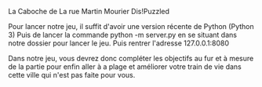 La Caboche de La rue Martin Mourier
Dis!Puzzled

Pour lancer notre jeu, il suffit d'avoir une version récente de Python (Python 3)
Puis de lancer la commande python -m server.py en se situant dans notre dossier pour lancer le jeu.
Puis rentrer l'adresse 127.0.0.1:8080

Dans notre jeu, vous devrez donc compléter les objectifs au fur et à mesure de la partie pour enfin aller à a plage et améliorer votre train de vie dans cette ville qui n'est pas faite pour vous.